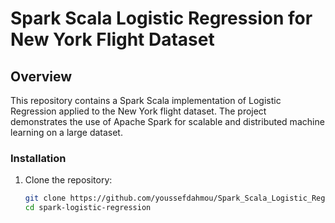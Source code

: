 # Spark Scala Logistic Regression for New York Flight Dataset

## Overview

This repository contains a Spark Scala implementation of Logistic Regression applied to the New York flight dataset. The project demonstrates the use of Apache Spark for scalable and distributed machine learning on a large dataset.


### Installation

1. Clone the repository:

   ```bash
   git clone https://github.com/youssefdahmou/Spark_Scala_Logistic_Regression.git
   cd spark-logistic-regression

